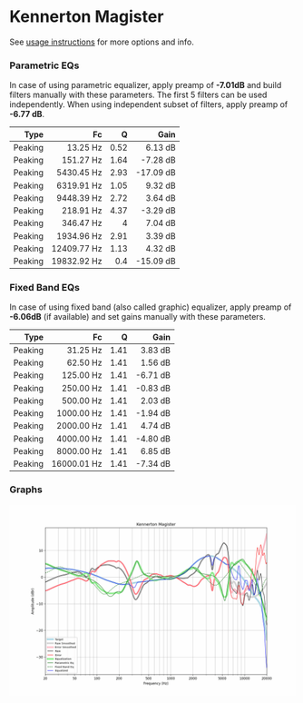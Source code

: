 # Kennerton Magister
See [usage instructions](https://github.com/jaakkopasanen/AutoEq#usage) for more options and info.

### Parametric EQs
In case of using parametric equalizer, apply preamp of **-7.01dB** and build filters manually
with these parameters. The first 5 filters can be used independently.
When using independent subset of filters, apply preamp of **-6.77 dB**.

| Type    | Fc          |    Q | Gain      |
|--------:|------------:|-----:|----------:|
| Peaking | 13.25 Hz    | 0.52 | 6.13 dB   |
| Peaking | 151.27 Hz   | 1.64 | -7.28 dB  |
| Peaking | 5430.45 Hz  | 2.93 | -17.09 dB |
| Peaking | 6319.91 Hz  | 1.05 | 9.32 dB   |
| Peaking | 9448.39 Hz  | 2.72 | 3.64 dB   |
| Peaking | 218.91 Hz   | 4.37 | -3.29 dB  |
| Peaking | 346.47 Hz   | 4    | 7.04 dB   |
| Peaking | 1934.96 Hz  | 2.91 | 3.39 dB   |
| Peaking | 12409.77 Hz | 1.13 | 4.32 dB   |
| Peaking | 19832.92 Hz | 0.4  | -15.09 dB |

### Fixed Band EQs
In case of using fixed band (also called graphic) equalizer, apply preamp of **-6.06dB**
(if available) and set gains manually with these parameters.

| Type    | Fc          |    Q | Gain     |
|--------:|------------:|-----:|---------:|
| Peaking | 31.25 Hz    | 1.41 | 3.83 dB  |
| Peaking | 62.50 Hz    | 1.41 | 1.56 dB  |
| Peaking | 125.00 Hz   | 1.41 | -6.71 dB |
| Peaking | 250.00 Hz   | 1.41 | -0.83 dB |
| Peaking | 500.00 Hz   | 1.41 | 2.03 dB  |
| Peaking | 1000.00 Hz  | 1.41 | -1.94 dB |
| Peaking | 2000.00 Hz  | 1.41 | 4.74 dB  |
| Peaking | 4000.00 Hz  | 1.41 | -4.80 dB |
| Peaking | 8000.00 Hz  | 1.41 | 6.85 dB  |
| Peaking | 16000.01 Hz | 1.41 | -7.34 dB |

### Graphs
![](./Kennerton%20Magister.png)